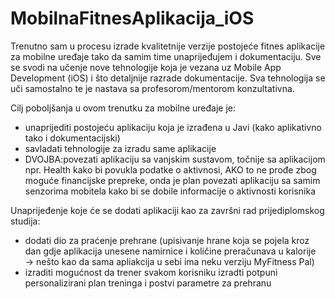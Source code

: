 # MobilnaFitnesAplikacija_iOS

Trenutno sam u procesu izrade kvalitetnije verzije postojeće fitnes aplikacije za mobilne uređaje tako da samim time unaprijeđujem i dokumentaciju. 
Sve se svodi na učenje nove tehnologije koja je vezana uz Mobile App Development (iOS) i što detaljnije razrade dokumentacije. 
Sva tehnologija se uči samostalno te je nastava sa profesorom/mentorom konzultativna.

Cilj poboljšanja u ovom trenutku za mobilne uređaje je:
  - unaprijediti postojeću aplikaciju koja je izrađena u Javi (kako aplikativno tako i dokumentacijski)
  - savladati tehnologije za izradu same aplikacije
  - DVOJBA:povezati aplikaciju sa vanjskim sustavom, točnije sa aplikacijom npr. Health kako bi povukla podatke o aktivnosi, AKO to ne prođe zbog moguće financijske prepreke, onda je plan povezati aplikaciju sa samim senzorima mobitela kako bi se dobile informacije o aktivnosti korisnika

Unaprijeđenje koje će se dodati aplikaciji kao za završni rad prijediplomskog studija:
  - dodati dio za praćenje prehrane (upisivanje hrane koja se pojela kroz dan gdje aplikacija unesene namirnice i količine preračunava u kalorije → nešto kao da sama apliakcija u sebi ima neku verziju MyFitness Pal)
  - izraditi mogućnost da trener svakom korisniku izradti potpuni personalizirani plan treninga i postvi parametre za prehranu
